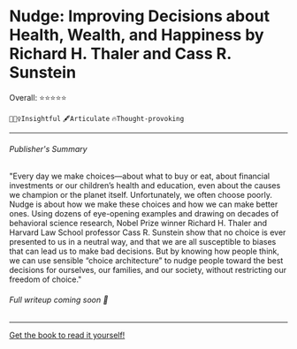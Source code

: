 # Nudge: Improving Decisions about Health, Wealth, and Happiness by Richard H. Thaler and Cass R. Sunstein

Overall: ⭐️⭐️⭐️⭐️⭐️

`🙇🏻‍♀️Insightful` `🖋Articulate` `🔥Thought-provoking`

***

###### Publisher's Summary

"Every day we make choices—about what to buy or eat, about financial investments or our children’s health and education, even about the causes we champion or the planet itself. Unfortunately, we often choose poorly. Nudge is about how we make these choices and how we can make better ones. Using dozens of eye-opening examples and drawing on decades of behavioral science research, Nobel Prize winner Richard H. Thaler and Harvard Law School professor Cass R. Sunstein show that no choice is ever presented to us in a neutral way, and that we are all susceptible to biases that can lead us to make bad decisions. But by knowing how people think, we can use sensible “choice architecture” to nudge people toward the best decisions for ourselves, our families, and our society, without restricting our freedom of choice."

###### Full writeup coming soon 👀

***

[Get the book to read it yourself!](https://www.amazon.com/Nudge-Improving-Decisions-Health-Happiness/dp/014311526X)
